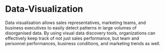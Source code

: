 # Data-Visualization
Data visualisation allows sales representatives, marketing teams, and business executives to easily detect patterns in large volumes of disorganised data. By using visual data discovery tools, organizations can effectively keep track of not just sales performance, but team and personnel performances, business conditions, and marketing trends as well.


